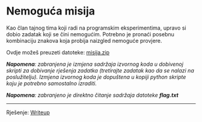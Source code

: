 # Nemoguća misija

Kao član tajnog tima koji radi na programskim eksperimentima, upravo si dobio zadatak koji se čini nemogućim. 
Potrebno je pronaći posebnu kombinaciju znakova koja probija naizgled nemoguće provjere.

Ovdje možeš preuzeti datoteke: [misija.zip](https://github.com/fnovak22/ctf-zavrsni/raw/refs/heads/main/Zadaci/Misc/Nemoguca%20misija/Datoteke/misija.zip)

_**Napomena**: zabranjena je izmjena sadržaja izvornog koda u dobivenoj skripti za dobivanje rješenja zadatka (tretirajte zadatak kao da se nalazi na poslužitelju). Izmjena izvornog koda je dopuštena u kopiji python skripte koju je potrebno samostalno izraditi._

_**Napomena**: zabranjeno je direktno čitanje sadržaja datoteke **flag.txt**_

---

Rješenje: [Writeup](https://github.com/fnovak22/ctf-zavrsni/tree/main/Zadaci/Misc/Nemoguca%20misija/Writeup)
